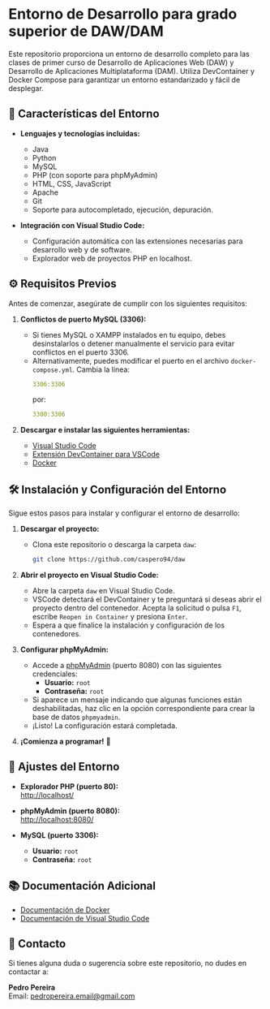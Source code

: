 # Entorno de Desarrollo para grado superior de DAW/DAM

Este repositorio proporciona un entorno de desarrollo completo para las clases de primer curso de Desarrollo de Aplicaciones Web (DAW) y Desarrollo de Aplicaciones Multiplataforma (DAM). Utiliza DevContainer y Docker Compose para garantizar un entorno estandarizado y fácil de desplegar.

## 🚀 **Características del Entorno**

- **Lenguajes y tecnologías incluidas:**
  - Java
  - Python
  - MySQL
  - PHP (con soporte para phpMyAdmin)
  - HTML, CSS, JavaScript
  - Apache
  - Git
  - Soporte para autocompletado, ejecución, depuración.
  
- **Integración con Visual Studio Code:**
  - Configuración automática con las extensiones necesarias para desarrollo web y de software.
  - Explorador web de proyectos PHP en localhost.

## ⚙️ **Requisitos Previos**

Antes de comenzar, asegúrate de cumplir con los siguientes requisitos:

1. **Conflictos de puerto MySQL (3306):**
   - Si tienes MySQL o XAMPP instalados en tu equipo, debes desinstalarlos o detener manualmente el servicio para evitar conflictos en el puerto 3306.
   - Alternativamente, puedes modificar el puerto en el archivo `docker-compose.yml`. Cambia la línea:
     ```yaml
     3306:3306
     ```
     por:
     ```yaml
     3300:3306
     ```

2. **Descargar e instalar las siguientes herramientas:**
   - [Visual Studio Code](https://code.visualstudio.com/download)
   - [Extensión DevContainer para VSCode](https://marketplace.visualstudio.com/items?itemname=ms-vscode-remote.remote-containers)
   - [Docker](https://docs.docker.com/get-started/get-docker/)

## 🛠️ **Instalación y Configuración del Entorno**

Sigue estos pasos para instalar y configurar el entorno de desarrollo:

1. **Descargar el proyecto:**
   - Clona este repositorio o descarga la carpeta `daw`:
     ```bash
     git clone https://github.com/caspero94/daw
     ```

2. **Abrir el proyecto en Visual Studio Code:**
   - Abre la carpeta `daw` en Visual Studio Code.
   - VSCode detectará el DevContainer y te preguntará si deseas abrir el proyecto dentro del contenedor. Acepta la solicitud o pulsa `F1`, escribe `Reopen in Container` y presiona `Enter`.
   - Espera a que finalice la instalación y configuración de los contenedores.

3. **Configurar phpMyAdmin:**
   - Accede a [phpMyAdmin](http://localhost:8080/) (puerto 8080) con las siguientes credenciales:
     - **Usuario:** `root`
     - **Contraseña:** `root`
   - Si aparece un mensaje indicando que algunas funciones están deshabilitadas, haz clic en la opción correspondiente para crear la base de datos `phpmyadmin`.
   - ¡Listo! La configuración estará completada.

4. **¡Comienza a programar!** 🎉

## 🔧 **Ajustes del Entorno**

- **Explorador PHP (puerto 80):**  
  [http://localhost/](http://localhost/)
  
- **phpMyAdmin (puerto 8080):**  
  [http://localhost:8080/](http://localhost:8080/)
  
- **MySQL (puerto 3306):**  
  - **Usuario:** `root`  
  - **Contraseña:** `root`

## 📚 **Documentación Adicional**

- [Documentación de Docker](https://docs.docker.com/)
- [Documentación de Visual Studio Code](https://code.visualstudio.com/docs)

## 📩 **Contacto**

Si tienes alguna duda o sugerencia sobre este repositorio, no dudes en contactar a:

**Pedro Pereira**  
Email: pedropereira.email@gmail.com
